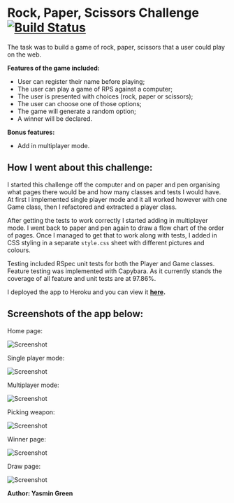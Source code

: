 Rock, Paper, Scissors Challenge [![Build Status](https://travis-ci.org/makersacademy/rps-challenge.svg?branch=master)](https://travis-ci.org/makersacademy/rps-challenge)
===============================


The task was to build a game of rock, paper, scissors that a user could play on the web.

**Features of the game included:**
* User can register their name before playing;
* The user can play a game of RPS against a computer;
* The user is presented with choices (rock, paper or scissors);
* The user can choose one of those options;
* The game will generate a random option;
* A winner will be declared.

**Bonus features:**
* Add in multiplayer mode.

How I went about this challenge:
--------------------------------

I started this challenge off the computer and on paper and pen organising what pages there would be and how many classes and tests I would have.
At first I implemented single player mode and it all worked however with one Game class, then I refactored and extracted a player class.

After getting the tests to work correctly I started adding in multiplayer mode. I went back to paper and pen again to draw a flow chart of the order of pages. Once I managed to get that to work along with tests, I added in CSS styling in a separate `style.css` sheet with different pictures and colours.

Testing included RSpec unit tests for both the Player and Game classes. Feature testing was implemented with Capybara. As it currently stands the coverage of all feature and unit tests are at 97.86%.

I deployed the app to Heroku and you can view it **[here](https://hidden-garden-50612.herokuapp.com/?).**

Screenshots of the app below:
-----------------------------

Home page:

![Screenshot](http://imgur.com/x1QeevT)

Single player mode:

![Screenshot](http://imgur.com/PP0xpER)

Multiplayer mode:

![Screenshot](http://imgur.com/oN0KUgW)

Picking weapon:

![Screenshot](http://imgur.com/13l1MNv)

Winner page:

![Screenshot](http://imgur.com/FaNRRrd)

Draw page:

![Screenshot](http://imgur.com/fM5T3T4)


**Author: Yasmin Green**
